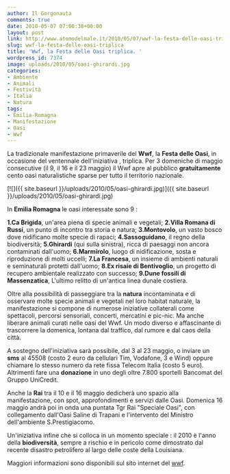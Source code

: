 ```yaml
---
author: Il Gorgonauta
comments: true
date: 2010-05-07 07:00:38+00:00
layout: post
link: http://www.atomodelmale.it/2010/05/07/wwf-la-festa-delle-oasi-triplica/
slug: wwf-la-festa-delle-oasi-triplica
title: 'Wwf, la Festa delle Oasi triplica. '
wordpress_id: 7374
image: uploads/2010/05/oasi-ghirardi.jpg
categories:
- Ambiente
- Animali
- Festività
- Italia
- Natura
tags:
- Emilia-Romagna
- Manifestazione
- Oasi
- Wwf
---
```


La tradizionale manifestazione primaverile del **Wwf**, la **Festa delle Oasi**, in occasione del ventennale dell'iniziativa , triplica. Per 3 domeniche di maggio consecutive (il 9, il 16 e il 23 maggio) il Wwf apre al pubblico **gratuitamente** cento oasi naturalistiche sparse per tutto il territorio nazionale.

[![]({{ site.baseurl }}/uploads/2010/05/oasi-ghirardi.jpg)]({{ site.baseurl }}/uploads/2010/05/oasi-ghirardi.jpg)

In **Emilia Romagna** le oasi interessate sono 9 :

**1.Ca Brigida**, un'area piena di specie animali e vegetali;
**2.Villa Romana di Russi**, un punto di incontro tra storia e natura;
**3.Montovolo**, un vasto bosco dove nidificano molte specie di rapaci;
**4.Sassoguidano**, il regno della biodiversità;
**5.Ghirardi** (qui sulla sinistra), ricca di paesaggi non ancora contaminati dall'uomo;
**6.Marmirolo**, luogo di nidificazione, sosta e riproduzione di molti uccelli;
**7.La Francesa**, un insieme di ambienti naturali e seminaturali protetti dall'uomo;
**8.Ex risaie di Bentivoglio**, un progetto di recupero ambientale realizzato con successo;
**9.Dune fossili di Massenzatica**, L'ultimo relitto di un'antica linea dunale  costiera.

Oltre alla possibilità di passeggiare tra la **natura** incontaminata e di osservare molte specie animali e vegetali nel loro habitat naturale, la manifestazione si compone di numerose iniziative collaterali come spettacoli, percorsi sensoriali, concerti, mercatini e pic-nic. Ma anche liberare animali curati nelle oasi del Wwf. Un modo diverso e affascinante di trascorrere la domenica, lontana dal traffico, dal rumore e dal caos della città.

A sostegno dell'iniziativa sarà possibile, dal 3 al 23 maggio, o inviare un **sms** al 45508 (costo 2 euro da cellulari Tim, Vodafone, 3 e Wind) oppure chiamare lo stesso numero da rete fissa Telecom Italia (costo 5 euro). Altrimenti fare una **donazione** in uno degli oltre 7.800 sportelli Bancomat del Gruppo UniCredit.

Anche la **Rai** tra il 10 e il 16 maggio dedicherà uno spazio alla manifestazione, con spot, approfondimenti e servizi dalle Oasi. Domenica 16 maggio andrà poi in onda una puntata Tgr Rai "Speciale Oasi", con collegamento  dall'Oasi Saline di Trapani e l'intervento del Ministro dell'ambiente S.Prestigiacomo.

Un'iniziativa infine che si colloca in un momento speciale : il 2010 è l'anno della **biodiversità**, sempre a rischio e in pericolo come dimostrato dal recente disastro petrolifero al largo delle coste della Louisiana.

Maggiori informazioni sono disponibili sul sito internet del [wwf](http://www.wwf.it/client/render.aspx).
